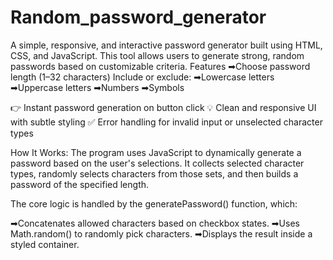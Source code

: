 # Random_password_generator
A simple, responsive, and interactive password generator built using HTML, CSS, and JavaScript. This tool allows users to generate strong, random passwords based on customizable criteria.
   Features
➡Choose password length (1–32 characters)
  Include or exclude:
➡Lowercase letters
➡Uppercase letters
➡Numbers
➡Symbols

👉 Instant password generation on button click
💡 Clean and responsive UI with subtle styling
✅ Error handling for invalid input or unselected character types

  How It Works:
The program uses JavaScript to dynamically generate a password based on the user's selections. It collects selected character types, randomly selects characters from those sets, and then builds a password of the specified length.

The core logic is handled by the generatePassword() function, which:

➡Concatenates allowed characters based on checkbox states.
➡Uses Math.random() to randomly pick characters.
➡Displays the result inside a styled container.
